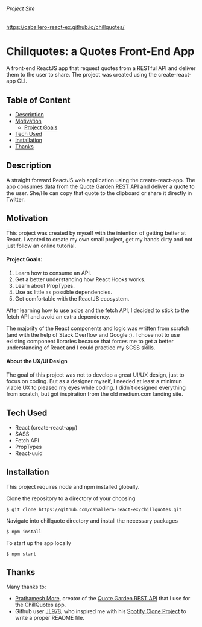 ###### Project Site
https://caballero-react-ex.github.io/chillquotes/

# Chillquotes: a Quotes Front-End App
A front-end ReactJS app that request quotes from a RESTful API and deliver them to the user to share. The project was created using the create-react-app CLI. 

## Table of Content
- [Description](#Description)
- [Motivation](#Motivation)
    - [Project Goals](#Project-Goals)
- [Tech Used](#Tech-Used)
- [Installation](#Installation)
- [Thanks](#Thanks)


## Description 
A straight forward ReactJS web application using the create-react-app. The app consumes data from the [Quote Garden REST API](https://github.com/pprathameshmore/QuoteGarden) and deliver a quote to the user. She/He can copy that quote to the clipboard or share it directly in Twitter. 


## Motivation
This project was created by myself with the intention of getting better at React. I wanted to create my own small project, get my hands dirty and not just follow an online tutorial. 

#### Project Goals: 
1) Learn how to consume an API.
2) Get a better understanding how React Hooks works.
3) Learn about PropTypes.
4) Use as little as possible dependencies.
5) Get comfortable with the ReactJS ecosystem.
 
After learning how to use axios and the fetch API, I decided to stick to the fetch API and avoid an extra dependency.  

The majority of the React components and logic was written from scratch (and with the help of Stack Overflow and Google :). I chose not to use existing component libraries because that forces me to get a better understanding of React and I could practice my SCSS skills. 

#### About the UX/UI Design
The goal of this project was not to develop a great UI/UX design, just to focus on coding. But as a designer myself, I needed at least a minimun viable UX to pleased my eyes while coding. I didn´t designed everything from scratch, but got inspiration from the old medium.com landing site. 

## Tech Used
- React (create-react-app)
- SASS
- Fetch API
- PropTypes
- React-uuid

## Installation   
This project requires node and npm installed globally.

Clone the repository to a directory of your choosing
```
$ git clone https://github.com/caballero-react-ex/chillquotes.git
```

Navigate into chillquote directory and install the necessary packages
```
$ npm install 
```

To start up the app locally
```
$ npm start
```

## Thanks
Many thanks to:
- [Prathamesh More](https://github.com/pprathameshmore), creator of the [Quote Garden REST API](https://github.com/pprathameshmore/QuoteGarden) that I use for the ChillQuotes app.
- Github user [JL978](https://github.com/JL978), who inspired me with his [Spotify Clone Project](https://github.com/JL978/spotify-clone-client) to write a proper README file. 
